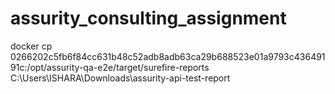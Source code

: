 # assurity_consulting_assignment

docker cp 0266202c5fb6f84cc631b48c52adb8adb63ca29b688523e01a9793c43649191c:/opt/assurity-qa-e2e/target/surefire-reports C:\Users\ISHARA\Downloads\assurity-api-test-report
